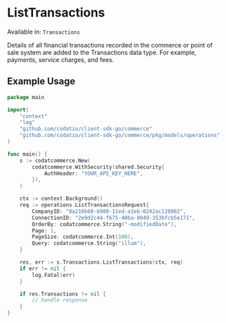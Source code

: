 # ListTransactions
Available in: `Transactions`

Details of all financial transactions recorded in the commerce or point of sale system are added to the Transactions data type. For example, payments, service charges, and fees.

## Example Usage
```go
package main

import(
	"context"
	"log"
	"github.com/codatio/client-sdk-go/commerce"
	"github.com/codatio/client-sdk-go/commerce/pkg/models/operations"
)

func main() {
    s := codatcommerce.New(
        codatcommerce.WithSecurity(shared.Security{
            AuthHeader: "YOUR_API_KEY_HERE",
        }),
    )

    ctx := context.Background()    
    req := operations.ListTransactionsRequest{
        CompanyID: "8a210b68-6988-11ed-a1eb-0242ac120002",
        ConnectionID: "2e9d2c44-f675-40ba-8049-353bfcb5e171",
        OrderBy: codatcommerce.String("-modifiedDate"),
        Page: 1,
        PageSize: codatcommerce.Int(100),
        Query: codatcommerce.String("illum"),
    }

    res, err := s.Transactions.ListTransactions(ctx, req)
    if err != nil {
        log.Fatal(err)
    }

    if res.Transactions != nil {
        // handle response
    }
}
```